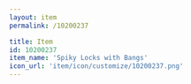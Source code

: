 ```yaml
---
layout: item
permalink: /10200237

title: Item
id: 10200237
item_name: 'Spiky Locks with Bangs'
icon_url: 'item/icon/customize/10200237.png'
---
```

